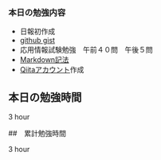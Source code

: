 ### 本日の勉強内容

- 日報初作成
- [github gist](https://qiita.com/hkusu/items/18cbe582abb9d3172019)
- 応用情報試験勉強　午前４０問　午後５問　
- [Markdown記法](https://docs.github.com/ja/get-started/writing-on-github/getting-started-with-writing-and-formatting-on-github/basic-writing-and-formatting-syntax)
- [Qiitaアカウント](https://qiita.com/tomoropy)作成

## 本日の勉強時間

3 hour

##　累計勉強時間

3 hour